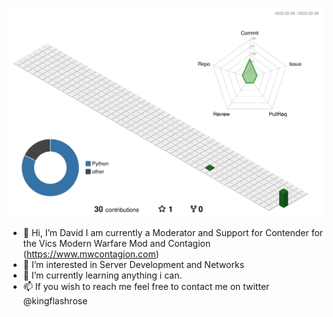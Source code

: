![](./profile-3d-contrib/profile-green-animate.svg)

- 👋 Hi, I’m David I am currently a Moderator and Support for Contender 
for the Vics Modern Warfare Mod and Contagion (https://www.mwcontagion.com)
- 👀 I’m interested in Server Development and Networks
- 🌱 I’m currently learning anything i can.
- 📫 If you wish to reach me feel free to contact me on twitter @kingflashrose

<!---
DavidRoseLincs/DavidRoseLincs is a ✨ special ✨ repository because its `README.md` (this file) appears on your GitHub profile.
You can click the Preview link to take a look at your changes.
--->
